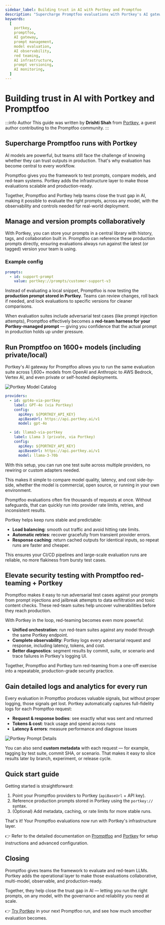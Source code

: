 ```yaml
---
sidebar_label: Building trust in AI with Portkey and Promptfoo
description: "Supercharge Promptfoo evaluations with Portkey's AI gateway. Run tests across 1600+ models, manage prompts collaboratively, and gain detailed analytics for production-ready AI trust."
keywords:
  [
    portkey,
    promptfoo,
    AI gateway,
    prompt management,
    model evaluation,
    AI observability,
    red teaming,
    AI infrastructure,
    prompt versioning,
    AI monitoring,
  ]
---
```


# Building trust in AI with Portkey and Promptfoo

:::info Author
This guide was written by **Drishti Shah** from [Portkey](https://portkey.ai/), a guest author contributing to the Promptfoo community.
:::

## Supercharge Promptfoo runs with Portkey

AI models are powerful, but teams still face the challenge of knowing whether they can trust outputs in production. That's why evaluation has become central to every workflow.

Promptfoo gives you the framework to test prompts, compare models, and red-team systems. Portkey adds the infrastructure layer to make those evaluations scalable and production-ready.

Together, Promptfoo and Portkey help teams close the trust gap in AI, making it possible to evaluate the right prompts, across any model, with the observability and controls needed for real-world deployment.

## Manage and version prompts collaboratively

With Portkey, you can store your prompts in a central library with history, tags, and collaboration built in. Promptfoo can reference these production prompts directly, ensuring evaluations always run against the latest (or tagged) version your team is using.

### Example config

```yaml
prompts:
  - id: support-prompt
    value: portkey://prompts/customer-support-v3
```

Instead of evaluating a local snippet, Promptfoo is now testing the **production prompt stored in Portkey**. Teams can review changes, roll back if needed, and lock evaluations to specific versions for cleaner comparisons.

When evaluation suites include adversarial test cases (like prompt injection attempts), Promptfoo effectively becomes a **red-team harness for your Portkey-managed prompt** — giving you confidence that the actual prompt in production holds up under pressure.

## Run Promptfoo on 1600+ models (including private/local)

Portkey's AI gateway for Promptfoo allows you to run the same evaluation suite across 1,600+ models from OpenAI and Anthropic to AWS Bedrock, Vertex AI, and even private or self-hosted deployments.

![Portkey Model Catalog](/img/blog/building-trust-in-ai-with-portkey-and-promptfoo/portkey_model_catalog.png)

```yaml
providers:
  - id: gpt4o-via-portkey
    label: GPT-4o (via Portkey)
    config:
      apiKey: ${PORTKEY_API_KEY}
      apiBaseUrl: https://api.portkey.ai/v1
      model: gpt-4o

  - id: llama3-via-portkey
    label: Llama 3 (private, via Portkey)
    config:
      apiKey: ${PORTKEY_API_KEY}
      apiBaseUrl: https://api.portkey.ai/v1
      model: llama-3-70b
```

With this setup, you can run one test suite across multiple providers, no rewiring or custom adapters needed.

This makes it simple to compare model quality, latency, and cost side-by-side, whether the model is commercial, open source, or running in your own environment.

Promptfoo evaluations often fire thousands of requests at once. Without safeguards, that can quickly run into provider rate limits, retries, and inconsistent results.

Portkey helps keep runs stable and predictable:

- **Load balancing**: smooth out traffic and avoid hitting rate limits.
- **Automatic retries**: recover gracefully from transient provider errors.
- **Response caching**: return cached outputs for identical inputs, so repeat runs are faster and cheaper.

This ensures your CI/CD pipelines and large-scale evaluation runs are reliable, no more flakiness from bursty test cases.

## Elevate security testing with Promptfoo red-teaming + Portkey

Promptfoo makes it easy to run adversarial test cases against your prompts from prompt injections and jailbreak attempts to data exfiltration and toxic content checks. These red-team suites help uncover vulnerabilities before they reach production.

With Portkey in the loop, red-teaming becomes even more powerful:

- **Unified orchestration**: run red-team suites against any model through the same Portkey endpoint.
- **Complete observability**: Portkey logs every adversarial request and response, including latency, tokens, and cost.
- **Better diagnostics**: segment results by commit, suite, or scenario and trace failures in Portkey's logging UI.

Together, Promptfoo and Portkey turn red-teaming from a one-off exercise into a repeatable, production-grade security practice.

## Gain detailed logs and analytics for every run

Every evaluation in Promptfoo produces valuable signals, but without proper logging, those signals get lost. Portkey automatically captures full-fidelity logs for each Promptfoo request:

- **Request & response bodies**: see exactly what was sent and returned
- **Tokens & cost**: track usage and spend across runs
- **Latency & errors**: measure performance and diagnose issues

![Portkey Prompt Details](/img/blog/building-trust-in-ai-with-portkey-and-promptfoo/portkey_prompt_details.png)

You can also send **custom metadata** with each request — for example, tagging by test suite, commit SHA, or scenario. That makes it easy to slice results later by branch, experiment, or release cycle.

## Quick start guide

Getting started is straightforward:

1. Point your Promptfoo providers to Portkey (`apiBaseUrl` + API key).
2. Reference production prompts stored in Portkey using the `portkey://` syntax.
3. (Optional) Add metadata, caching, or rate limits for more stable runs.

That's it! Your Promptfoo evaluations now run with Portkey's infrastructure layer.

👉 Refer to the detailed documentation on [Promptfoo](/docs/integrations/portkey/) and [Portkey](https://portkey.ai/docs/integrations/libraries/promptfoo) for setup instructions and advanced configuration.

## Closing

Promptfoo gives teams the framework to evaluate and red-team LLMs. Portkey adds the operational layer to make those evaluations collaborative, multi-model, observable, and production-ready.

Together, they help close the trust gap in AI — letting you run the right prompts, on any model, with the governance and reliability you need at scale.

👉 [Try Portkey](https://app.portkey.ai/) in your next Promptfoo run, and see how much smoother evaluation becomes.
